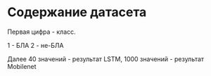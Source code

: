 # Содержание датасета

Первая цифра - класс.

1 - БЛА
2 - не-БЛА

Далее 40 значений - результат LSTM, 1000 значений - результат Mobilenet
